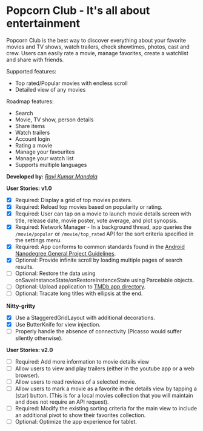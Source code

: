 # Popcorn Club - It's all about entertainment

Popcorn Club is the best way to discover everything about your favorite movies and TV shows, watch trailers, check showtimes, photos, cast and crew. Users can easily rate a movie, manage favorites, create a watchlist and share with friends.

Supported features:
* Top rated/Popular movies with endless scroll
* Detailed view of any movies

Roadmap features:
* Search
* Movie, TV show, person details
* Share items
* Watch trailers
* Account login
* Rating a movie
* Manage your favourites
* Manage your watch list
* Supports multiple languages

**Developed by:** [_Ravi Kumar Mandala_](https://github.com/ravimandala)

**User Stories: v1.0**
* [x] Required: Display a grid of top movies posters.
* [x] Required: Reload top movies based on popularity or rating.
* [x] Required: User can tap on a movie to launch movie details screen with title, release date, movie poster, vote average, and plot synopsis.
* [x] Required: Network Manager - In a background thread, app queries the `/movie/popular` or `/movie/top_rated` API for the sort criteria specified in the settings menu.
* [x] Required: App conforms to common standards found in the [Android Nanodegree General Project Guidelines](http://udacity.github.io/android-nanodegree-guidelines/core.html).
* [x] Optional: Provide infinite scroll by loading multiple pages of search results.
* [ ] Optional: Restore the data using onSaveInstanceState/onRestoreInstanceState using Parcelable objects.
* [ ] Optional: Upload application to [TMDb app directory](https://www.themoviedb.org/account/ravimandala/api/directory).
* [ ] Optional: Tracate long titles with ellipsis at the end.

**Nitty-gritty**
* [x] Use a StaggeredGridLayout with additional decorations.
* [x] Use ButterKnife for view injection.
* [ ] Properly handle the absence of connectivity (Picasso would suffer silently otherwise).

**User Stories: v2.0**
* [ ] Required: Add more information to movie details view
 * [ ] Allow users to view and play trailers (either in the youtube app or a web browser).
 * [ ] Allow users to read reviews of a selected movie.
 * [ ] Allow users to mark a movie as a favorite in the details view by tapping a (star) button. (This is for a local movies collection that you will maintain and does not require an API request).
* [ ] Required: Modify the existing sorting criteria for the main view to include an additional pivot to show their favorites collection.
* [ ] Optional: Optimize the app experience for tablet.